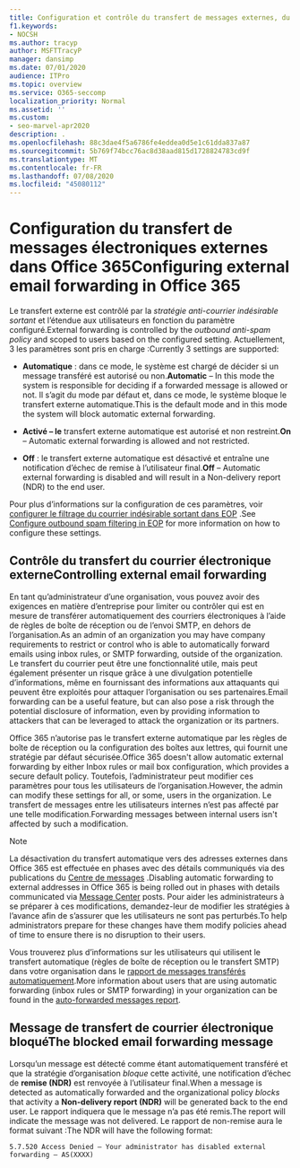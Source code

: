```yaml
---
title: Configuration et contrôle du transfert de messages externes, du transfert automatique, de l’accès 5.7.520 refusé, de la désactivation du transfert externe, votre administrateur a désactivé le transfert externe, stratégie anti-courrier indésirable sortant
f1.keywords:
- NOCSH
ms.author: tracyp
author: MSFTTracyP
manager: dansimp
ms.date: 07/01/2020
audience: ITPro
ms.topic: overview
ms.service: O365-seccomp
localization_priority: Normal
ms.assetid: ''
ms.custom:
- seo-marvel-apr2020
description: .
ms.openlocfilehash: 88c3dae4f5a6786fe4eddea0d5e1c61dda837a87
ms.sourcegitcommit: 5b769f74bcc76ac8d38aad815d1728824783cd9f
ms.translationtype: MT
ms.contentlocale: fr-FR
ms.lasthandoff: 07/08/2020
ms.locfileid: "45080112"
---
```

# <a name="configuring-external-email-forwarding-in-office-365"></a><span data-ttu-id="65d92-103">Configuration du transfert de messages électroniques externes dans Office 365</span><span class="sxs-lookup"><span data-stu-id="65d92-103">Configuring external email forwarding in Office 365</span></span>

<span data-ttu-id="65d92-104">Le transfert externe est contrôlé par la *stratégie anti-courrier indésirable sortant* et l’étendue aux utilisateurs en fonction du paramètre configuré.</span><span class="sxs-lookup"><span data-stu-id="65d92-104">External forwarding is controlled by the *outbound anti-spam policy* and scoped to users based on the configured setting.</span></span> <span data-ttu-id="65d92-105">Actuellement, 3 les paramètres sont pris en charge :</span><span class="sxs-lookup"><span data-stu-id="65d92-105">Currently 3 settings are supported:</span></span>

- <span data-ttu-id="65d92-106">**Automatique** : dans ce mode, le système est chargé de décider si un message transféré est autorisé ou non.</span><span class="sxs-lookup"><span data-stu-id="65d92-106">**Automatic** – In this mode the system is responsible for deciding if a forwarded message is allowed or not.</span></span>  <span data-ttu-id="65d92-107">Il s’agit du mode par défaut et, dans ce mode, le système bloque le transfert externe automatique.</span><span class="sxs-lookup"><span data-stu-id="65d92-107">This is the default mode and in this mode the system will block automatic external forwarding.</span></span>

- <span data-ttu-id="65d92-108">**Activé – le** transfert externe automatique est autorisé et non restreint.</span><span class="sxs-lookup"><span data-stu-id="65d92-108">**On** – Automatic external forwarding is allowed and not restricted.</span></span>

- <span data-ttu-id="65d92-109">**Off** : le transfert externe automatique est désactivé et entraîne une notification d’échec de remise à l’utilisateur final.</span><span class="sxs-lookup"><span data-stu-id="65d92-109">**Off** – Automatic external forwarding is disabled and will result in a Non-delivery report (NDR) to the end user.</span></span>

<span data-ttu-id="65d92-110">Pour plus d’informations sur la configuration de ces paramètres, voir [configurer le filtrage du courrier indésirable sortant dans EOP](https://docs.microsoft.com/microsoft-365/security/office-365-security/configure-the-outbound-spam-policy?view=o365-worldwide) .</span><span class="sxs-lookup"><span data-stu-id="65d92-110">See [Configure outbound spam filtering in EOP](https://docs.microsoft.com/microsoft-365/security/office-365-security/configure-the-outbound-spam-policy?view=o365-worldwide) for more information on how to configure these settings.</span></span>

## <a name="controlling-external-email-forwarding"></a><span data-ttu-id="65d92-111">Contrôle du transfert du courrier électronique externe</span><span class="sxs-lookup"><span data-stu-id="65d92-111">Controlling external email forwarding</span></span>

<span data-ttu-id="65d92-112">En tant qu’administrateur d’une organisation, vous pouvez avoir des exigences en matière d’entreprise pour limiter ou contrôler qui est en mesure de transférer automatiquement des courriers électroniques à l’aide de règles de boîte de réception ou de l’envoi SMTP, en dehors de l’organisation.</span><span class="sxs-lookup"><span data-stu-id="65d92-112">As an admin of an organization you may have company requirements to restrict or control who is able to automatically forward emails using inbox rules, or SMTP forwarding, outside of the organization.</span></span> <span data-ttu-id="65d92-113">Le transfert du courrier peut être une fonctionnalité utile, mais peut également présenter un risque grâce à une divulgation potentielle d’informations, même en fournissant des informations aux attaquants qui peuvent être exploités pour attaquer l’organisation ou ses partenaires.</span><span class="sxs-lookup"><span data-stu-id="65d92-113">Email forwarding can be a useful feature, but can also pose a risk through the potential disclosure of information, even by providing information to attackers that can be leveraged to attack the organization or its partners.</span></span>

<span data-ttu-id="65d92-114">Office 365 n’autorise pas le transfert externe automatique par les règles de boîte de réception ou la configuration des boîtes aux lettres, qui fournit une stratégie par défaut sécurisée.</span><span class="sxs-lookup"><span data-stu-id="65d92-114">Office 365 doesn't allow automatic external forwarding by either Inbox rules or mail box configuration, which provides a secure default policy.</span></span> <span data-ttu-id="65d92-115">Toutefois, l’administrateur peut modifier ces paramètres pour tous les utilisateurs de l’organisation.</span><span class="sxs-lookup"><span data-stu-id="65d92-115">However, the admin can modify these settings for all, or some, users in the organization.</span></span> <span data-ttu-id="65d92-116">Le transfert de messages entre les utilisateurs internes n’est pas affecté par une telle modification.</span><span class="sxs-lookup"><span data-stu-id="65d92-116">Forwarding messages between internal users isn't affected by such a modification.</span></span>

> [!NOTE]
> <span data-ttu-id="65d92-117">La désactivation du transfert automatique vers des adresses externes dans Office 365 est effectuée en phases avec des détails communiqués via des publications du [Centre de messages](https://admin.microsoft.com/Adminportal/Home?source=applauncher&ref=/MessageCenter) .</span><span class="sxs-lookup"><span data-stu-id="65d92-117">Disabling automatic forwarding to external addresses in Office 365 is being rolled out in phases with details communicated via [Message Center](https://admin.microsoft.com/Adminportal/Home?source=applauncher&ref=/MessageCenter) posts.</span></span> <span data-ttu-id="65d92-118">Pour aider les administrateurs à se préparer à ces modifications, demandez-leur de modifier les stratégies à l’avance afin de s’assurer que les utilisateurs ne sont pas perturbés.</span><span class="sxs-lookup"><span data-stu-id="65d92-118">To help administrators prepare for these changes have them modify policies ahead of time to ensure there is no disruption to their users.</span></span>

<span data-ttu-id="65d92-119">Vous trouverez plus d’informations sur les utilisateurs qui utilisent le transfert automatique (règles de boîte de réception ou le transfert SMTP) dans votre organisation dans le [rapport de messages transférés automatiquement](https://docs.microsoft.com/microsoft-365/security/office-365-security/mfi-auto-forwarded-messages-report?view=o365-worldwide).</span><span class="sxs-lookup"><span data-stu-id="65d92-119">More information about users that are using automatic forwarding (inbox rules or SMTP forwarding) in your organization can be found in the [auto-forwarded messages report](https://docs.microsoft.com/microsoft-365/security/office-365-security/mfi-auto-forwarded-messages-report?view=o365-worldwide).</span></span>

## <a name="the-blocked-email-forwarding-message"></a><span data-ttu-id="65d92-120">Message de transfert de courrier électronique bloqué</span><span class="sxs-lookup"><span data-stu-id="65d92-120">The blocked email forwarding message</span></span>

<span data-ttu-id="65d92-121">Lorsqu’un message est détecté comme étant automatiquement transféré et que la stratégie d’organisation *bloque* cette activité, une notification d’échec de **remise (NDR)** est renvoyée à l’utilisateur final.</span><span class="sxs-lookup"><span data-stu-id="65d92-121">When a message is detected as automatically forwarded and the organizational policy *blocks* that activity a **Non-delivery report (NDR)** will be generated back to the end user.</span></span> <span data-ttu-id="65d92-122">Le rapport indiquera que le message n’a pas été remis.</span><span class="sxs-lookup"><span data-stu-id="65d92-122">The report will indicate the message was not delivered.</span></span> <span data-ttu-id="65d92-123">Le rapport de non-remise aura le format suivant :</span><span class="sxs-lookup"><span data-stu-id="65d92-123">The NDR will have the following format:</span></span> 

`5.7.520 Access Denied – Your administrator has disabled external forwarding – AS(XXXX)`
